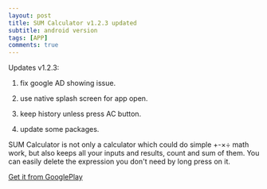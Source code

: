```yaml
---
layout: post
title: SUM Calculator v1.2.3 updated
subtitle: android version
tags: [APP]
comments: true
---
```


Updates v1.2.3:

1. fix google AD showing issue.

2. use native splash screen for app open.

3. keep history unless press AC button.

4. update some packages.

SUM Calculator is not only a calculator which could do simple +-×÷ math work, but also keeps all your inputs and results, count and sum of them. You can easily delete the expression you don't need by long press on it.

[Get it from GooglePlay](https://play.google.com/store/apps/details?id=com.gmail.lxluan.sum_calculator)